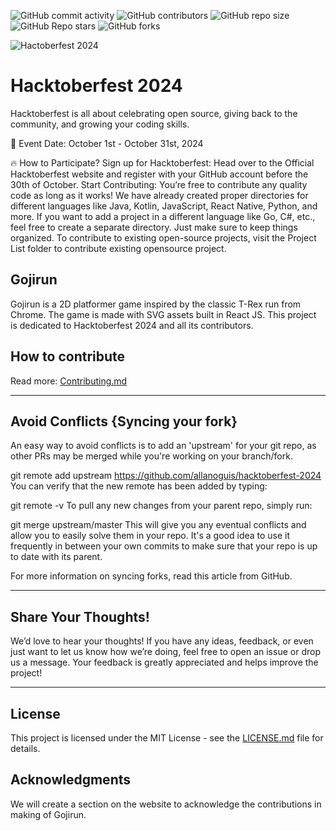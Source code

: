 ![GitHub commit activity](https://img.shields.io/github/commit-activity/t/allanoguis/hacktoberfest-2024) ![GitHub contributors](https://img.shields.io/github/contributors/allanoguis/hacktoberfest-2024) ![GitHub repo size](https://img.shields.io/github/repo-size/allanoguis/hacktoberfest-2024) ![GitHub Repo stars](https://img.shields.io/github/stars/allanoguis/hacktoberfest-2024) ![GitHub forks](https://img.shields.io/github/forks/allanoguis/hacktoberfest-2024)

![Hactoberfest 2024](hacktoberfest.jpg)

# Hacktoberfest 2024

Hacktoberfest is all about celebrating open source, giving back to the community, and growing your coding skills.

📅 Event Date: October 1st - October 31st, 2024

🔥 How to Participate?
Sign up for Hacktoberfest: Head over to the Official Hacktoberfest website and register with your GitHub account before the 30th of October.
Start Contributing: You’re free to contribute any quality code as long as it works! We have already created proper directories for different languages like Java, Kotlin, JavaScript, React Native, Python, and more. If you want to add a project in a different language like Go, C#, etc., feel free to create a separate directory. Just make sure to keep things organized. To contribute to existing open-source projects, visit the Project List folder to contribute existing opensource project.

## Gojirun

Gojirun is a 2D platformer game inspired by the classic T-Rex run from Chrome. The game is made with SVG assets built in React JS. This project is dedicated to Hacktoberfest 2024 and all its contributors.

## How to contribute

Read more:
[Contributing.md](/Contributing.md)

---

## Avoid Conflicts {Syncing your fork}

An easy way to avoid conflicts is to add an 'upstream' for your git repo, as other PRs may be merged while you're working on your branch/fork.

git remote add upstream <https://github.com/allanoguis/hacktoberfest-2024>
You can verify that the new remote has been added by typing:

git remote -v
To pull any new changes from your parent repo, simply run:

git merge upstream/master
This will give you any eventual conflicts and allow you to easily solve them in your repo. It's a good idea to use it frequently in between your own commits to make sure that your repo is up to date with its parent.

For more information on syncing forks, read this article from GitHub.

---

## Share Your Thoughts!

We’d love to hear your thoughts! If you have any ideas, feedback, or even just want to let us know how we’re doing, feel free to open an issue or drop us a message. Your feedback is greatly appreciated and helps improve the project!

---



## License

This project is licensed under the MIT License - see the [LICENSE.md](LICENSE.md) file for details.

## Acknowledgments

We will create a section on the website to acknowledge the contributions in making of Gojirun.
